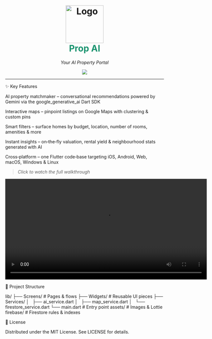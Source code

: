 <h1 align="center">
  <img src="assets/logo.jpg" alt="Logo" width="120"/>
  <br/>
  <span style="color:#1A936F">Prop&nbsp;AI</span>
</h1>

<p align="center">
  <i>Your AI Property Portal</i>
</p>

<p align="center">
  <a href="https://sheikh-ai.com" target="_blank"><img src="https://img.shields.io/badge/live-website-1A936F?style=for-the-badge"></a>
</p>

---
✨ Key Features

AI property matchmaker – conversational recommendations powered by Gemini via the google_generative_ai Dart SDK

Interactive maps – pinpoint listings on Google Maps with clustering & custom pins

Smart filters – surface homes by budget, location, number of rooms, amenities & more

Instant insights – on‑the‑fly valuation, rental yield & neighbourhood stats generated with AI

Cross‑platform – one Flutter code‑base targeting iOS, Android, Web, macOS, Windows & Linux

> _Click to watch the full walkthrough_
<p align="center">
  <video width="640" controls>
    <source src="docs/demo.mp4" type="video/mp4">
    Your browser does not support the video tag.
  </video>
</p>



🧩 Project Structure

lib/
├── Screens/        # Pages & flows
├── Widgets/        # Reusable UI pieces
├── Services/
│   ├── ai_service.dart
│   ├── map_service.dart
│   └── firestore_service.dart
└── main.dart       # Entry point
assets/             # Images & Lottie
firebase/           # Firestore rules & indexes



📝 License

Distributed under the MIT License. See LICENSE for details.

